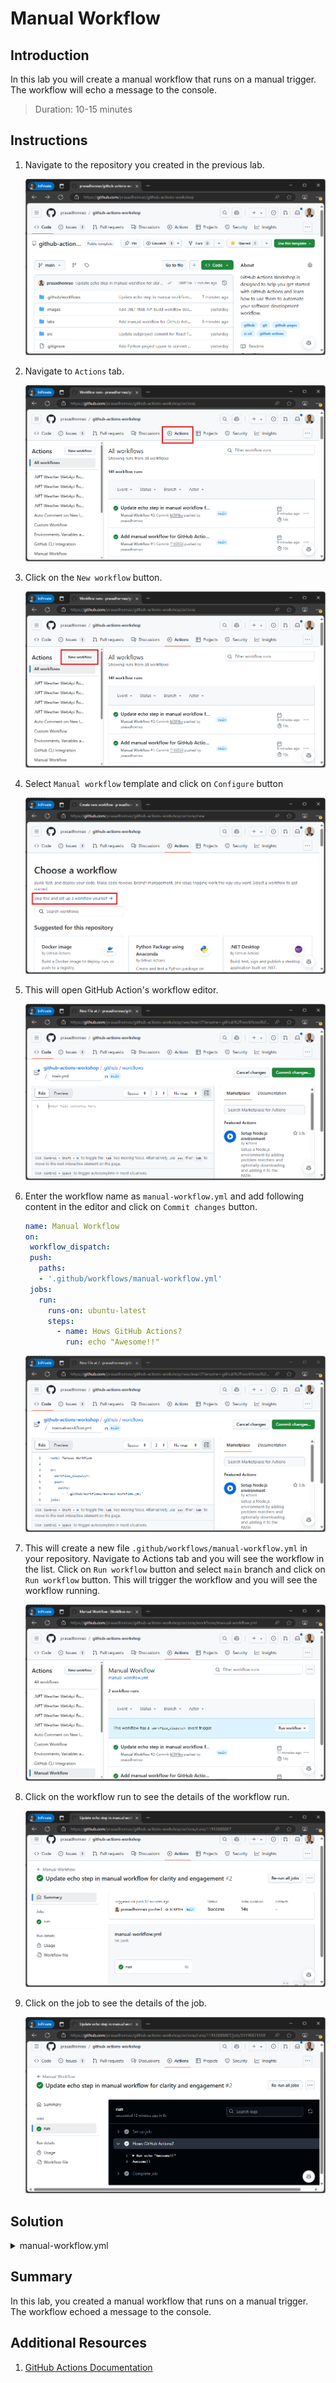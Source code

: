 # Manual Workflow

## Introduction

In this lab you will create a manual workflow that runs on a manual trigger. The workflow will echo a message to the console.

> Duration: 10-15 minutes

## Instructions

1. Navigate to the repository you created in the previous lab.

   ![Navigate to the Repository](../images/manual-workflow/1.png)

2. Navigate to `Actions` tab.

   ![Navigate to Actions](../images/manual-workflow/2.png)

3. Click on the `New workflow` button.

   ![New Workflow](../images/manual-workflow/3.png)

4. Select `Manual workflow` template and click on `Configure` button

   ![Select Manual Workflow](../images/manual-workflow/4.png)

5. This will open GitHub Action's workflow editor.

   ![Enter Workflow Name](../images/manual-workflow/5.png)

6. Enter the workflow name as `manual-workflow.yml` and add following content in the editor and click on `Commit changes` button.

   ```YAML
   name: Manual Workflow
   on:
    workflow_dispatch:
    push:
      paths:
      - '.github/workflows/manual-workflow.yml'
    jobs:
      run:
        runs-on: ubuntu-latest
        steps:
          - name: Hows GitHub Actions?
            run: echo "Awesome!!"
   ```

   ![Enter Workflow Name](../images/manual-workflow/6.png)

7. This will create a new file `.github/workflows/manual-workflow.yml` in your repository. Navigate to Actions tab and you will see the workflow in the list. Click on `Run workflow` button and select `main` branch and click on `Run workflow` button. This will trigger the workflow and you will see the workflow running.

   ![Commit Workflow](../images/manual-workflow/7.png)

8. Click on the workflow run to see the details of the workflow run.

   ![Run Workflow](../images/manual-workflow/8.png)

9. Click on the job to see the details of the job.

   ![Job Details](../images/manual-workflow/9.png)

## Solution

<details>
  <summary>manual-workflow.yml</summary>
  
```YAML
name: Manual Workflow
on:
  workflow_dispatch:
  push:
    paths:
      - '.github/workflows/manual-workflow.yml'
jobs:
  run:
    runs-on: ubuntu-latest
    steps:
      - name: Hows GitHub Actions?
        run: echo "Awesome!!"
```

</details>

## Summary

In this lab, you created a manual workflow that runs on a manual trigger. The workflow echoed a message to the console.

## Additional Resources

1. [GitHub Actions Documentation](https://docs.github.com/en/actions)
